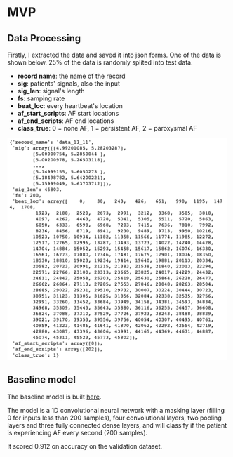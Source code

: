 # MVP

## Data Processing

Firstly, I extracted the data and saved it into json forms. One of the data
is shown below. 25% of the data is randomly splited into test data. 

- **record name**: the name of the record
- **sig**: patients' signals, also the input
- **sig_len**: signal's length
- **fs**: samping rate
- **beat_loc**: every heartbeat's location
- **af_start_scripts**: AF start locations
- **af_end_scripts**: AF end locations
- **class_true**: 0 = none AF, 1 = persistent AF, 2 = paroxysmal AF


<img src="../imgs/data_example.png" style="width: 500px;"/>

## Baseline model

The baseline model is built [here](../models/baseline.ipynb).

The model is a 1D convolutional neural network with a masking layer (filling 0 for inputs less than 200 samples), four convolutional layers, two pooling layers and
three fully connected dense layers, and will classify if the patient is experiencing
AF every second (200 samples).

It scored 0.912 on accuracy on the validation dataset.
